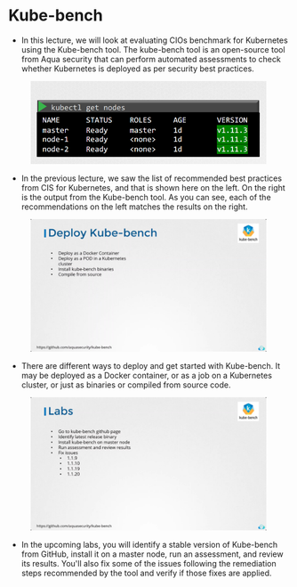 # Kube-bench



* In this lecture, we will look at evaluating CIOs benchmark for Kubernetes using the Kube-bench tool. The kube-bench tool is an open-source tool from Aqua security that can perform automated assessments to check whether Kubernetes is deployed as per security best practices.

<figure><img src="../.gitbook/assets/image (21) (1).png" alt=""><figcaption></figcaption></figure>

* In the previous lecture, we saw the list of recommended best practices from CIS for Kubernetes, and that is shown here on the left. On the right is the output from the Kube-bench tool. As you can see, each of the recommendations on the left matches the results on the right.

<figure><img src="../.gitbook/assets/image (22) (1).png" alt=""><figcaption></figcaption></figure>

* There are different ways to deploy and get started with Kube-bench. It may be deployed as a Docker container, or as a job on a Kubernetes cluster, or just as binaries or compiled from source code.

<figure><img src="../.gitbook/assets/image (23) (1).png" alt=""><figcaption></figcaption></figure>

* In the upcoming labs, you will identify a stable version of Kube-bench from GitHub, install it on a master node, run an assessment, and review its results. You'll also fix some of the issues following the remediation steps recommended by the tool and verify if those fixes are applied.
